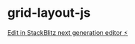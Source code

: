 # grid-layout-js

[Edit in StackBlitz next generation editor ⚡️](https://stackblitz.com/~/github.com/bodde/grid-layout-js)